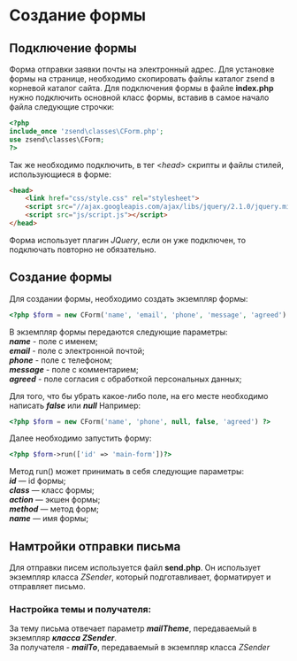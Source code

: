 # Создание формы
## Подключение формы
Форма отправки заявки почты на электронный адрес.
Для установке формы на странице, необходимо скопировать файлы каталог zsend в корневой каталог сайта.
Для подключения формы в файле **index.php** нужно подключить основной класс формы, вставив в самое начало файла следующие строчки:

```php
<?php
include_once 'zsend\classes\CForm.php';
use zsend\classes\CForm;
?>
```
Так же необходимо подключить, в тег <*head*> скрипты и файлы стилей, использующиеся в форме:
```html
<head>
    <link href="css/style.css" rel="stylesheet">
    <script src="//ajax.googleapis.com/ajax/libs/jquery/2.1.0/jquery.min.js"></script>
    <script src="js/script.js"></script>
</head>
```
Форма использует плагин *JQuery*, если он уже подключен, то подключать повторно не обязательно.

## Создание формы
Для создании формы, необходимо создать экземпляр формы:
```php
<?php $form = new CForm('name', 'email', 'phone', 'message', 'agreed') ?>
```
В экземпляр формы передаются следующие параметры:  
**_name_**  - поле с именем;  
**_email_** - поле с электронной почтой;  
**_phone_** - поле с телефоном;  
**_message_** - поле с комментарием;  
**_agreed_** - поле согласия с обработкой персональных данных;  

Для того, что бы убрать какое-либо поле, на его месте необходимо написать **_false_** или **_null_**
Например:
```php
<?php $form = new CForm('name', 'phone', null, false, 'agreed') ?>
```

Далее необходимо запустить форму:
```php
<?php $form->run(['id' => 'main-form'])?>
```
Метод run() может принимать в себя следующие параметры:  
**_id_** — id формы;  
**_class_** — класс формы;  
**_action_** — экшен формы;  
**_method_** — метод форм;  
**_name_** — имя формы;  

## Намтройки отправки письма  
Для отправки писем используется файл **send.php**. Он использует экземпляр класса *ZSender*, который подготавливает, форматирует и отправляет письмо.

### Настройка темы и получателя:  
За тему письма отвечает параметр **_mailTheme_**, передаваемый в экземпляр  **_класса ZSender_**.  
За получателя - **_mailTo_**, передаваемый в экземпляр  класса *ZSender*  
